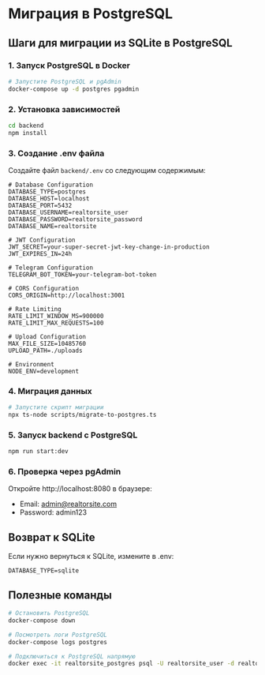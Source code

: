 # Миграция в PostgreSQL

## Шаги для миграции из SQLite в PostgreSQL

### 1. Запуск PostgreSQL в Docker

```bash
# Запустите PostgreSQL и pgAdmin
docker-compose up -d postgres pgadmin
```

### 2. Установка зависимостей

```bash
cd backend
npm install
```

### 3. Создание .env файла

Создайте файл `backend/.env` со следующим содержимым:

```env
# Database Configuration
DATABASE_TYPE=postgres
DATABASE_HOST=localhost
DATABASE_PORT=5432
DATABASE_USERNAME=realtorsite_user
DATABASE_PASSWORD=realtorsite_password
DATABASE_NAME=realtorsite

# JWT Configuration
JWT_SECRET=your-super-secret-jwt-key-change-in-production
JWT_EXPIRES_IN=24h

# Telegram Configuration
TELEGRAM_BOT_TOKEN=your-telegram-bot-token

# CORS Configuration
CORS_ORIGIN=http://localhost:3001

# Rate Limiting
RATE_LIMIT_WINDOW_MS=900000
RATE_LIMIT_MAX_REQUESTS=100

# Upload Configuration
MAX_FILE_SIZE=10485760
UPLOAD_PATH=./uploads

# Environment
NODE_ENV=development
```

### 4. Миграция данных

```bash
# Запустите скрипт миграции
npx ts-node scripts/migrate-to-postgres.ts
```

### 5. Запуск backend с PostgreSQL

```bash
npm run start:dev
```

### 6. Проверка через pgAdmin

Откройте http://localhost:8080 в браузере:
- Email: admin@realtorsite.com
- Password: admin123

## Возврат к SQLite

Если нужно вернуться к SQLite, измените в .env:
```env
DATABASE_TYPE=sqlite
```

## Полезные команды

```bash
# Остановить PostgreSQL
docker-compose down

# Посмотреть логи PostgreSQL
docker-compose logs postgres

# Подключиться к PostgreSQL напрямую
docker exec -it realtorsite_postgres psql -U realtorsite_user -d realtorsite
``` 